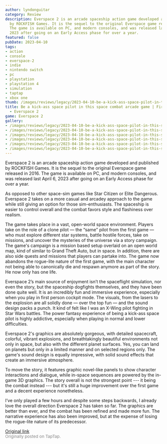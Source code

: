 ```yaml
---
author: lyndonguitar
category: Review
description: Everspace 2 is an arcade spaceship action game developed and published
  by ROCKFISH Games. It is the sequel to the original Everspace game released in 2016.
  The game is available on PC, and modern consoles, and was released last April 6,
  2023 after going on an Early Access phase for over a year.
featured: false
pubDate: 2023-04-10
tags:
- action
- console
- everspace-2
- indie
- nintendo switch
- pc
- playstation
- playstation 4
- simulation
- taptap
- xbox one
thumb: /images/reviews/legacy/2023-04-10-be-a-kick-ass-space-pilot-in-this-space-combat-arcade-game--first-impressions---everspace-0.avif
title: Be a kick-ass space pilot in this space combat arcade game | First Impressions
  - Everspace 2
game: Everspace 2
gallery:
- /images/reviews/legacy/2023-04-10-be-a-kick-ass-space-pilot-in-this-space-combat-arcade-game--first-impressions---everspace-0.avif
- /images/reviews/legacy/2023-04-10-be-a-kick-ass-space-pilot-in-this-space-combat-arcade-game--first-impressions---everspace-1.avif
- /images/reviews/legacy/2023-04-10-be-a-kick-ass-space-pilot-in-this-space-combat-arcade-game--first-impressions---everspace-2.avif
- /images/reviews/legacy/2023-04-10-be-a-kick-ass-space-pilot-in-this-space-combat-arcade-game--first-impressions---everspace-3.avif
- /images/reviews/legacy/2023-04-10-be-a-kick-ass-space-pilot-in-this-space-combat-arcade-game--first-impressions---everspace-4.avif
- /images/reviews/legacy/2023-04-10-be-a-kick-ass-space-pilot-in-this-space-combat-arcade-game--first-impressions---everspace-5.avif
---
```

Everspace 2 is an arcade spaceship action game developed and published by ROCKFISH Games. It is the sequel to the original Everspace game released in 2016. The game is available on PC, and modern consoles, and was released last April 6, 2023 after going on an Early Access phase for over a year.

As opposed to other space-sim games like Star Citizen or Elite Dangerous. Everspace 2 takes on a more casual and arcadey approach to the game while still giving an option for those sim-enthusiasts. The spaceship is easier to control overall and the combat favors style and flashiness over realism.

The game takes place in a vast, open-world space environment. Players take on the role of a clone pilot — the “same” pilot from the first game — who must explore different star systems, battle hostile forces, take on missions, and uncover the mysteries of the universe via a story campaign. The game's campaign is a mission based setup overlaid on an open world map, kind of similar to Grand Theft Auto, but in space. In addition, there are also side quests and missions that players can partake into. The game now abandons the rogue-lite nature of the first game, with the main character not being able to canonically die and respawn anymore as part of the story. He now only has one life.

Everspace 2’s main source of enjoyment isn’t the spaceflight simulation, nor even the story, but the spaceship dogfights themselves, and they have been done quite well. It is an incredibly fun and immersive experience, especially when you play in first person cockpit mode. The visuals, from the lasers to the explosion are all solidly done — over the top fun — and the sound design packs a punch. It kind of felt like I was an X-Wing pilot fighting in Star Wars battles. The power fantasy experience of being a kick-ass space pilot is highly addictive, especially when playing in normal and lower difficulties.

Everspace 2's graphics are absolutely gorgeous, with detailed spacecraft, colorful, vibrant explosions, and breathtakingly beautiful environments not only in space, but also with the different planet surfaces. Yes, you can land on planets but only in a limited manner and on selected regions only.  The game's sound design is equally impressive, with solid sound effects that create an immersive atmosphere.

To move the story, it features graphic novel-like panels to show character interactions and dialogue, while in-space sequences are powered by the in-game 3D graphics. The story overall is not the strongest point --- it being the combat instead --- but it's still a huge improvement over the first game and a decent experience nonetheless.

I’ve only played a few hours and despite some steps backwards, I already love the overall direction Everspace 2 has taken so far. The graphics are better than ever, and the combat has been refined and made more fun. The narrative experience has also been improved, but at the expense of losing the rogue-lite nature of its predecessor.

[Original link](https://www.taptap.io/post/5067219)<br><span style="font-size: 0.95em; color: #888;">Originally posted on TapTap.</span>